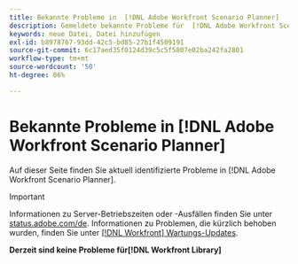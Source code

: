```yaml
---
title: Bekannte Probleme in  [!DNL Adobe Workfront Scenario Planner]
description: Gemeldete bekannte Probleme für  [!DNL Adobe Workfront Scenario Planner]
keywords: neue Datei, Datei hinzufügen
exl-id: b8978767-93dd-42c5-bd85-27b1f4509191
source-git-commit: 6c17aed35f0124d39c5c5f5807e02ba242fa2801
workflow-type: tm+mt
source-wordcount: '50'
ht-degree: 86%

---
```


# Bekannte Probleme in [!DNL Adobe Workfront Scenario Planner]

Auf dieser Seite finden Sie aktuell identifizierte Probleme in [!DNL Adobe Workfront Scenario Planner].

>[!IMPORTANT]
>
>Informationen zu Server-Betriebszeiten oder -Ausfällen finden Sie unter [status.adobe.com/de](https://status.adobe.com/de). Informationen zu Problemen, die kürzlich behoben wurden, finden Sie unter [[!DNL Workfront] Wartungs-Updates](../maintenance/current-updates.md).

**Derzeit sind keine Probleme für[!DNL Workfront Library]**
<!--


-->
